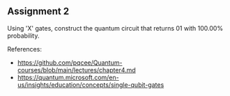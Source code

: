 ## Assignment 2

Using 'X' gates, construct the quantum circuit that returns 01 with 100.00% probability.

<!-- ![Circuit diagram](../demos/fig/assignment2.png) -->

References:

- https://github.com/pqcee/Quantum-courses/blob/main/lectures/chapter4.md
- https://quantum.microsoft.com/en-us/insights/education/concepts/single-qubit-gates
